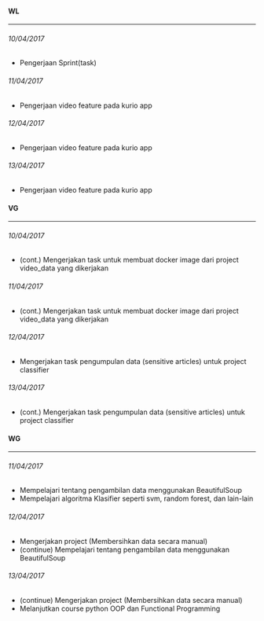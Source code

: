 #### WL
---
###### 10/04/2017
 * Pengerjaan Sprint(task)

###### 11/04/2017
 * Pengerjaan video feature pada kurio app

 ###### 12/04/2017
 * Pengerjaan video feature pada kurio app

 ###### 13/04/2017
 * Pengerjaan video feature pada kurio app

#### VG
---
###### 10/04/2017
* (cont.) Mengerjakan task untuk membuat docker image dari project video_data yang dikerjakan

###### 11/04/2017
* (cont.) Mengerjakan task untuk membuat docker image dari project video_data yang dikerjakan

###### 12/04/2017
* Mengerjakan task pengumpulan data (sensitive articles) untuk project classifier

###### 13/04/2017
* (cont.) Mengerjakan task pengumpulan data (sensitive articles) untuk project classifier

#### WG
---
###### 11/04/2017
* Mempelajari tentang pengambilan data menggunakan BeautifulSoup
* Mempelajari algoritma Klasifier seperti svm, random forest, dan lain-lain

###### 12/04/2017
* Mengerjakan project (Membersihkan data secara manual)
* (continue) Mempelajari tentang pengambilan data menggunakan BeautifulSoup

###### 13/04/2017
* (continue) Mengerjakan project (Membersihkan data secara manual)
* Melanjutkan course python OOP dan Functional Programming
